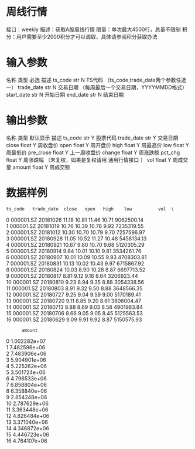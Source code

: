 # 周线行情
接口：weekly
描述：获取A股周线行情
限量：单次最大4500行，总量不限制
积分：用户需要至少2000积分才可以调取，具体请参阅积分获取办法



# 输入参数

名称	类型	必选	描述
ts_code	str	N	TS代码 （ts_code,trade_date两个参数任选一）
trade_date	str	N	交易日期 （每周最后一个交易日期，YYYYMMDD格式）
start_date	str	N	开始日期
end_date	str	N	结束日期


# 输出参数

名称	类型	默认显示	描述
ts_code	str	Y	股票代码
trade_date	str	Y	交易日期
close	float	Y	周收盘价
open	float	Y	周开盘价
high	float	Y	周最高价
low	float	Y	周最低价
pre_close	float	Y	上一周收盘价
change	float	Y	周涨跌额
pct_chg	float	Y	周涨跌幅 （未复权，如果是复权请用 通用行情接口 ）
vol	float	Y	周成交量
amount	float	Y	周成交额


# 数据样例

    ts_code   trade_date  close   open   high    low          vol  \
0   000001.SZ   20181026  11.18  10.81  11.46  10.71   9062500.14   
1   000001.SZ   20181019  10.76  10.39  10.78   9.92   7235319.55   
2   000001.SZ   20181012  10.30  10.70  10.79   9.70   7257596.97   
3   000001.SZ   20180928  11.05  10.52  11.27  10.48   5458134.13   
4   000001.SZ   20180921  10.67   9.80  10.70   9.68   5120305.29   
5   000001.SZ   20180914   9.84  10.01  10.10   9.81   3534261.76   
6   000001.SZ   20180907  10.01  10.09  10.55   9.93   4708303.81   
7   000001.SZ   20180831  10.13  10.02  10.43   9.97   6715867.92   
8   000001.SZ   20180824  10.03   8.90  10.28   8.87   6697713.52   
9   000001.SZ   20180817   8.81   9.12   9.16   8.64   3206923.44   
10  000001.SZ   20180810   9.23   8.94   9.35   8.88   3054338.56   
11  000001.SZ   20180803   8.91   9.32   9.50   8.88   3648566.35   
12  000001.SZ   20180727   9.25   9.04   9.59   9.00   5170189.41   
13  000001.SZ   20180720   9.11   8.85   9.20   8.61   3806004.47   
14  000001.SZ   20180713   8.88   8.69   9.03   8.58   4901983.84   
15  000001.SZ   20180706   8.66   9.05   9.05   8.45   5125563.53   
16  000001.SZ   20180629   9.09   9.91   9.92   8.87   5150575.93 

          amount  
0   1.002282e+07  
1   7.482596e+06  
2   7.483906e+06  
3   5.904901e+06  
4   5.225262e+06  
5   3.501724e+06  
6   4.796533e+06  
7   6.858804e+06  
8   6.358840e+06  
9   2.854248e+06  
10  2.787629e+06  
11  3.363448e+06  
12  4.826484e+06  
13  3.371040e+06  
14  4.346872e+06  
15  4.446723e+06  
16  4.764107e+06 
